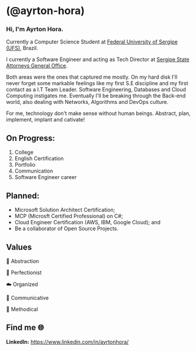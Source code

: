 # (@ayrton-hora)

### Hi, I'm Ayrton Hora.

Currently a Computer Science Student at [Federal University of Sergipe (UFS)](https://www.ufs.br/), Brazil.

I currently a Software Engineer and acting as Tech Director at [Sergipe State Attorneys General Office](https://pge.se.gov.br/). 

Both areas were the ones that captured me mostly. On my hard disk I'll never forget some markable feelings like my first S.E discipline and my first contact as a I.T Team Leader. 
Software Engineering, Databases and Cloud Computing instigates me. Eventually I'll be breaking through the Back-end world, also dealing with Networks, Algorithms and DevOps culture. 

For me, technology don't make sense without human beings. Abstract, plan, implement, implant and cativate!

## On Progress:
1. College
2. English Certification
3. Portfolio
4. Communication
5. Software Engineer career

## Planned:
 - Microsoft Solution Architect Certification;
 - MCP (Microsft Certified Professional) on C#;
 - Cloud Engineer Certification (AWS, IBM, Google Cloud); and
 - Be a collaborator of Open Source Projects.

## Values 
🍂 Abstraction

📓 Perfectionist

☁️ Organized

💬 Communicative

📌 Methodical

## Find me :globe_with_meridians:
**LinkedIn:** https://www.linkedin.com/in/ayrtonhora/

<!---
ayrton-hora/ayrton-hora is a ✨ special ✨ repository because its `README.md` (this file) appears on your GitHub profile.
You can click the Preview link to take a look at your changes.
--->
